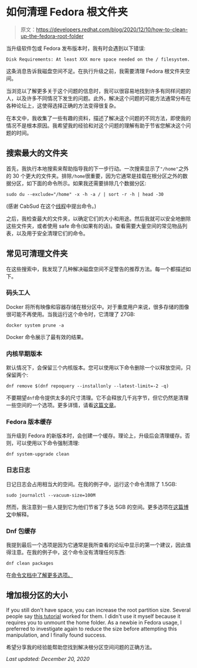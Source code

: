 # 如何清理 Fedora 根文件夹

> 原文：<https://developers.redhat.com/blog/2020/12/10/how-to-clean-up-the-fedora-root-folder>

当升级软件包或 Fedora 发布版本时，我有时会遇到以下错误:

```
Disk Requirements: At least XXX more space needed on the / filesystem.
```

这条消息告诉我磁盘空间不足。在执行升级之前，我需要清理 Fedora 根文件夹空间。

当浏览以了解更多关于这个问题的信息时，我可以很容易地找到许多有同样问题的人，以及许多不同情况下发生的问题。此外，解决这个问题的可能方法通常分布在各种论坛上，这使得选择正确的方法变得很复杂。

在本文中，我收集了一些有趣的资料，描述了解决这个问题的不同方法，即使我的情况不是根本原因。我希望我的经验和对这个问题的理解有助于节省您解决这个问题的时间。

## 搜索最大的文件夹

首先，我执行本地搜索来帮助指导我的下一步行动。一次搜索显示了`"/home"`之外的 30 个更大的文件夹。排除`/home`很重要，因为它通常是挂载在根分区之外的数据分区，如下面的命令所示。如果我还需要排除几个数据分区:

```
sudo du --exclude="/home" -x -h -a / | sort -r -h | head -30
```

(感谢 CabSud 在这个[线程](https://forums.fedora-fr.org/viewtopic.php?id=64241)中提出命令。)

之后，我检查最大的文件夹，以确定它们的大小和用途。然后我就可以安全地删除这些文件夹，或者使用 safe 命令(如果有的话)。查看需要大量空间的常见物品列表，以及用于安全清理它们的命令。

## 常见可清理文件夹

在这些搜索中，我发现了几种解决磁盘空间不足警告的推荐方法。每一个都描述如下。

### 码头工人

Docker 将所有映像和容器存储在根分区中。对于重度用户来说，很多存储的图像很可能不再使用。当我运行这个命令时，它清理了 27GB:

```
docker system prune -a
```

Docker 命令展示了最有效的结果。

### 内核早期版本

默认情况下，会保留三个内核版本。您可以使用以下命令删除一个以释放空间，只保留两个:

```
dnf remove $(dnf repoquery --installonly --latest-limit=-2 -q)
```

不要期望`dnf`命令提供太多的尺寸清理。它不会释放几千兆字节，但它仍然是清理一些空间的一个选项。更多详情，请看[这篇文章](https://www.if-not-true-then-false.com/2012/delete-remove-old-kernels-on-fedora-centos-red-hat-rhel/)。

### Fedora 版本缓存

当升级到 Fedora 的新版本时，会创建一个缓存。理论上，升级后会清理缓存。否则，可以使用以下命令强制清理:

```
dnf system-upgrade clean
```

### 日志日志

日记日志会占用相当大的空间。在我的例子中，运行这个命令清除了 1.5GB:

```
sudo journalctl --vacuum-size=100M
```

然而，我注意到一些人提到它为他们节省了多达 5GB 的空间。更多选项在[这篇博文](https://nts.strzibny.name/cleaning-up-systemd-journal-logs-on-fedora/)中解释。

### Dnf 包缓存

我提到最后一个选项是因为它通常是我所查看的论坛中显示的第一个建议，因此值得注意。在我的例子中，这个命令没有清理任何东西:

```
dnf clean packages
```

在[命令文档中了解更多选项。](https://dnf.readthedocs.io/en/latest/command_ref.html#clean-command)

## 增加根分区的大小

If you still don't have space, you can increase the root partition size. Several people say [this tutorial](https://gist.github.com/181192/cf7eb42a25538ccdb8d0bb7dd57cf236) worked for them. I didn't use it myself because it requires you to unmount the home folder. As a newbie in Fedora usage, I preferred to investigate again to reduce the size before attempting this manipulation, and I finally found success.

希望分享我的经验能帮助您找到解决根分区空间问题的正确方法。

*Last updated: December 20, 2020*